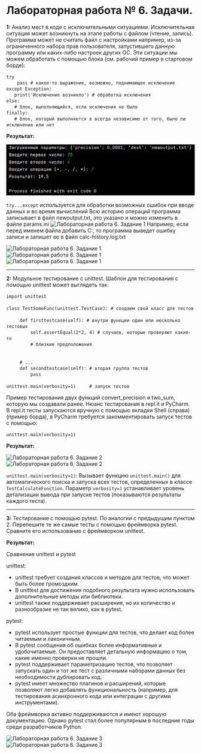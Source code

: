 # Лабораторная работа № 6. Задачи.
**1:** Анализ мест в коде с исключительными ситуациями. Исключительная ситуация может возникнуть на этапе работы с файлом (чтение, запись). Программа может не считать файл с настройками например, из-за ограниченного набора прав пользователя, запустившего данную программу или каких-либо настроек других ОС. Эти ситуации мы можем обработать с помощью блока (см. рабочий пример в стартовом борде):
```
try
    pass # какое-то выражение, возможно, поднимающее исключение  
except Exception:
   print('Исключение возникло') # обработка исключения 
else:
   # блок, выполняющийся, если исключения не было
finally:
   # блок, который выполняется в всегда независимо от того, было ли исключение или нет
```

**Результат:**

![Лабораторная работа 6. Задание 1](https://github.com/Stepanova-Anna/Programming-2/blob/main/img/LR6_T1.png)

```try...except``` используется для обработки возможных ошибок при вводе данных и во время вычислений
Всю историю операций программа записывает в файл newoutput.txt, это указано и можно изменить в файле params.ini
![Лабораторная работа 6. Задание 1](https://github.com/Stepanova-Anna/Programming-2/blob/main/img/LR6_T1_3.png)
Например, если перед именем файла добавить C:\, то программа выведет ошибку записи и запишет ее в файл calc-history.log.txt

![Лабораторная работа 6. Задание 1](https://github.com/Stepanova-Anna/Programming-2/blob/main/img/LR6_T1_2.png)
![Лабораторная работа 6. Задание 1](https://github.com/Stepanova-Anna/Programming-2/blob/main/img/LR6_T1_4.png)
![Лабораторная работа 6. Задание 1](https://github.com/Stepanova-Anna/Programming-2/blob/main/img/LR6_T1_1.png)


---
**2:** Модульное тестирование с unittest. Шаблон для тестирования с помощью unittest может выглядеть так:
```
import unittest

class TestSomeFunc(unittest.TestCase): # создаем свой класс для тестов

     def firsttestcase(self): # внутри функции один или несколько тестовых
         self.assertEqual(2*2, 4) # случаев, которые проверяют какие-то 
         # близкие предположения
         

     # ...
     def secondtestcase(self): # вторая группа тестов
         pass

unittest.main(verbosity=1)     # запуск тестов
```
Пример тестирования двух функций convert_precision и two_sum, которую мы создавали ранее. Нюанс тестирования в repl.it и PyCharm. В repl.it  тесты запускаются вручную с помощью вкладки Shell (справа) (пример борда), в PyCharm требуется закомментировать запуск тестов с помощью: 
```
unittest.main(verbosity=1)
```

**Результат:**

![Лабораторная работа 6. Задание 2](https://github.com/Stepanova-Anna/Programming-2/blob/main/img/LR6_T2_1.png)
![Лабораторная работа 6. Задание 2](https://github.com/Stepanova-Anna/Programming-2/blob/main/img/LR6_T2_2.png)

`unittest.main(verbosity=1)`: Вызывает функцию `unittest.main()` для автоматического поиска и запуска всех тестов, определенных в классе `TestCalculateFunction`. Параметр `verbosity=1` устанавливает уровень детализации вывода при запуске тестов (показываются результаты каждого теста).

---
**3:** Тестирование с помощью pytest. По аналогии с предыдущим пунктом 2. Перепешите те же самые тесты с помощью фреймворка pytest. Сравните его использование с фреймворком unittest.

**Результат:**

Сравнение unittest и pytest

unittest:

- unittest требует создания классов и методов для тестов, что может быть более громоздким.
- В unittest для достижения подобного результата нужно использовать дополнительные методы или библиотеки.
- unittest также поддерживает расширения, но их количество и разнообразие не так велико, как в pytest.
  
pytest:

- pytest использует простые функции для тестов, что делает код более читаемым и лаконичным.
- В pytest сообщения об ошибках более информативные и удобочитаемые. Он предоставляет детальную информацию о том, какие именно проверки не прошли.
- pytest поддерживает параметризацию тестов, что позволяет запускать один и тот же тест с различными наборами данных без необходимости дублировать код.
- pytest имеет множество плагинов и расширений, которые позволяют легко добавлять функциональность (например, для тестирования асинхронного кода или интеграции с другими инструментами).

Оба фреймворка активно поддерживаются и имеют хорошую документацию. Однако pytest стал более популярным в последние годы среди разработчиков Python.

![Лабораторная работа 6. Задание 3](https://github.com/Stepanova-Anna/Programming-2/blob/main/img/LR6_T3_1.png)
![Лабораторная работа 6. Задание 3](https://github.com/Stepanova-Anna/Programming-2/blob/main/img/LR6_T3_2.png)
 


